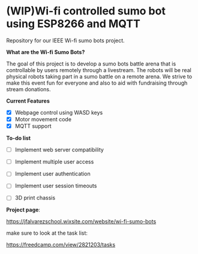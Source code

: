 # (WIP)Wi-fi controlled sumo bot using ESP8266 and MQTT 


Repository for our IEEE Wi-fi sumo bots project.

__What are the Wi-fi Sumo Bots?__


The goal of this project is to develop a sumo bots battle arena that is controllable by users remotely through a livestream. The robots will be real physical robots taking part in a sumo battle on a remote arena. We strive to make this event fun for everyone and also to aid with fundraising through stream donations.



**Current Features**
- [x] Webpage control using WASD keys
- [x] Motor movement code
- [x] MQTT support

**To-do list**
- [ ] Implement web server compatibility
- [ ] Implement multiple user access
- [ ] Implement user authentication 
- [ ] Implement user session timeouts
- [ ] 3D print chassis


**Project page**:

https://jfalvarezschool.wixsite.com/website/wi-fi-sumo-bots

make sure to look at the task list:

https://freedcamp.com/view/2821203/tasks







